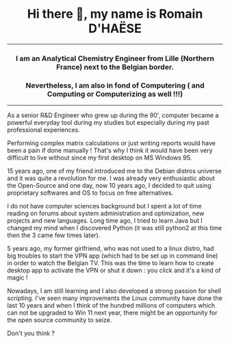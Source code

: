 <h1 align="center">Hi there 👋, my name is Romain D'HAËSE</h1>

<hr>

<h3 align="center">I am an Analytical Chemistry Engineer from Lille (Northern France) next to the Belgian border.</h3>
<h3 align="center">Nevertheless, I am also in fond of Computering ( and Computing or Computerizing as well !!!)</h3>

<hr>

As a senior R&D Engineer who grew up during the 90', computer became a powerful everyday tool during my studies but especially during my past professional experiences.

Performing complex matrix calculations or just writing reports would have been a pain if done manually ! 
That's why I think it would have been very difficult to live without since my first desktop on MS Windows 95.

15 years ago, one of my friend introduced me to the Debian distros universe and it was quite a revolution for me. 
I was already very enthusiastic about the Open-Source and one day, now 10 years ago, I decided to quit using proprietary softwares and OS to focus on free alternatives. 

I do not have computer sciences background but I spent a lot of time reading on forums about system administration and optimization, new projects and new languages. 
Long time ago, I tried to learn Java but I changed my mind when I discovered Python (it was still python2 at this time then the 3 came few times later).

5 years ago, my former girlfriend, who was not used to a linux distro, had big troubles to start the VPN app (which had to be set up in command line) in order to watch the Belgian TV. 
This was the time to learn how to create desktop app to activate the VPN or shut it down : you click and it's a kind of magic !

Nowadays, I am still learning and I also developed a strong passion for shell scripting. 
I've seen many improvements the Linux community have done the last 10 years and when I think of the hundred millions of computers which can not be upgraded to Win 11 next year, there might be an opportunity for the open source community to seize. 

Don't you think ?

<!--
**rdh59320/rdh59320** is a ✨ _special_ ✨ repository because its `README.md` (this file) appears on your GitHub profile.

Here are some ideas to get you started:

- 🔭 I’m currently working on ...
- 🌱 I’m currently learning ...
- 👯 I’m looking to collaborate on ...
- 🤔 I’m looking for help with ...
- 💬 Ask me about ...
- 📫 How to reach me: ...
- 😄 Pronouns: ...
- ⚡ Fun fact: ...
-->
